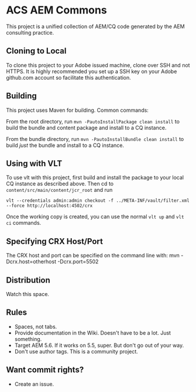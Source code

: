 # ACS AEM Commons

This project is a unified collection of AEM/CQ code generated by the AEM consulting practice.

## Cloning to Local

To clone this project to your Adobe issued machine, clone over SSH and not HTTPS. It is highly recommended you set up a SSH key on your Adobe github.com account so facilitate this authentication.

## Building

This project uses Maven for building. Common commands:

From the root directory, run ``mvn -PautoInstallPackage clean install`` to build the bundle and content package and install to a CQ instance.

From the bundle directory, run ``mvn -PautoInstallBundle clean install`` to build *just* the bundle and install to a CQ instance.

## Using with VLT

To use vlt with this project, first build and install the package to your local CQ instance as described above. Then cd to `content/src/main/content/jcr_root` and run

    vlt --credentials admin:admin checkout -f ../META-INF/vault/filter.xml --force http://localhost:4502/crx

Once the working copy is created, you can use the normal ``vlt up`` and ``vlt ci`` commands.

## Specifying CRX Host/Port

The CRX host and port can be specified on the command line with:
mvn -Dcrx.host=otherhost -Dcrx.port=5502 <goals>

## Distribution

Watch this space.

## Rules

* Spaces, not tabs.
* Provide documentation in the Wiki. Doesn't have to be a lot. Just something.
* Target AEM 5.6. If it works on 5.5, super. But don't go out of your way.
* Don't use author tags. This is a community project.

## Want commit rights?

* Create an issue.